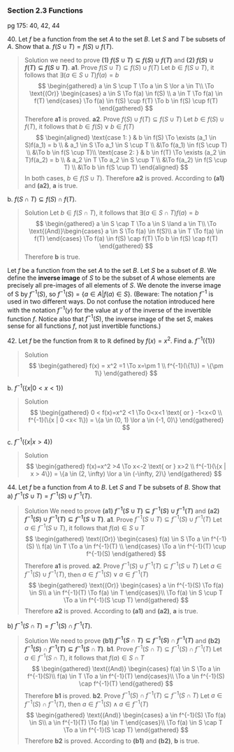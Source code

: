 ### Section 2.3 Functions
pg 175: 40, 42, 44

40\. Let $f$ be a function from the set $A$ to the set $B$. Let $S$ and $T$ be subsets of $A$. Show that
a. $f(S \cup T) = f(S) \cup f(T)$.
>Solution
we need to prove **(1) $f(S \cup T) \subseteq f(S) \cup f(T)$** and **(2) $f(S) \cup f(T) \subseteq f(S \cup T)$**.
**a1**. Prove $f(S \cup T) \subseteq f(S) \cup f(T)$
Let $b \in f(S \cup T)$, it follows that $\exists (a \in S \cup T)f(a) = b$
$$
\begin{gathered}
a \in S \cup T \To a \in S \lor a \in T\\
\To \text{(Or)} \begin{cases}
a \in S \To f(a) \in f(S) \\
a \in T \To f(a) \in f(T)
\end{cases}
\To f(a) \in f(S) \cup f(T) \To b \in f(S) \cup f(T)
\end{gathered}
$$
Therefore **a1** is proved.
**a2**. Prove $f(S) \cup f(T) \subseteq f(S \cup T)$
Let $b \in f(S) \cup f(T)$, it follows that $b \in f(S) \lor b \in f(T)$
$$
\begin{aligned}
\text{case 1: } & b \in f(S) \To \exists (a_1 \in S)f(a_1) = b \\
& a_1 \in S \To a_1 \in S \cup T \\
&\To f(a_1) \in f(S \cup T) \\
&\To b \in f(S \cup T)\\
\text{case 2: } & b \in f(T) \To \exists (a_2 \in T)f(a_2) = b \\
& a_2 \in T \To a_2 \in S \cup T \\
&\To f(a_2) \in f(S \cup T) \\
&\To b \in f(S \cup T)
\end{aligned}
$$
In both cases, $b \in f(S \cup T)$. Therefore **a2** is proved.
According to **(a1)** and **(a2)**, **a** is true.

b. $f(S \cap T) \subseteq f(S) \cap f(T)$.
>Solution
Let $b \in f(S \cap T)$, it follows that $\exists (a \in S \cap T)f(a) = b$
$$
\begin{gathered}
a \in S \cap T \To a \in S \land a \in T\\
\To \text{(And)}\begin{cases}
a \in S \To f(a) \in f(S)\\
a \in T \To f(a) \in f(T)
\end{cases}
\To f(a) \in f(S) \cap f(T) \To b \in f(S) \cap f(T)
\end{gathered}
$$
Therefore **b** is true.

Let $f$ be a function from the set $A$ to the set $B$. Let $S$ be a subset of $B$. We define the **inverse image** of $S$ to be the subset of $A$ whose elements are precisely all pre-images of all elements of $S$. We denote the inverse image of S by $f^{-1}(S)$, so $f^{-1}(S) = \{a \in A | f (a) \in S\}$. (Beware: The notation $f^{-1}$ is used in two different ways. Do not confuse the notation introduced here with the notation $f^{-1}(y)$ for the value at $y$ of the inverse of the invertible function $f$. Notice also that $f^{-1}(S)$, the inverse image of the set $S$, makes sense for all functions $f$, not just invertible functions.)

42\. Let $f$ be the function from $\mathbb {R}$ to $\mathbb {R}$ defined by $f(x) = x^2$. Find
a. $f^{-1}(\{1\})$
>Solution
$$
\begin{gathered}
f(x) = x^2 =1 \To x=\pm 1 \\
f^{-1}(\{1\}) = \{\pm 1\}
\end{gathered}
$$

b. $f^{-1}(\{x | 0 <x< 1\})$
>Solution
$$
\begin{gathered}
0 < f(x)=x^2 <1 \To 0<x<1 \text{ or } -1<x<0 \\
f^{-1}(\{x | 0 <x< 1\}) = \{a \in (0, 1) \lor a \in (-1, 0)\}
\end{gathered}
$$

c. $f^{-1}(\{x | x > 4\})$
>Solution
$$
\begin{gathered}
f(x)=x^2 >4 \To x<-2 \text{ or } x>2 \\
f^{-1}(\{x | x > 4\}) = \{a \in (2, \infty) \lor a \in (-\infty, 2)\}
\end{gathered}
$$

44\. Let $f$ be a function from $A$ to $B$. Let $S$ and $T$ be subsets of $B$. Show that
a) $f^{-1}(S \cup T) = f^{-1}(S) \cup f^{-1}(T)$.
>Solution
We need to prove **(a1) $f^{-1}(S \cup T) \subseteq f^{-1}(S) \cup f^{-1}(T)$** and **(a2) $f^{-1}(S) \cup f^{-1}(T) \subseteq f^{-1}(S \cup T)$**.
**a1**. Prove $f^{-1}(S \cup T) \subseteq f^{-1}(S) \cup f^{-1}(T)$
Let $a \in f^{-1}(S \cup T)$, it follows that $f(a) \in S \cup T$
$$
\begin{gathered}
\text{(Or)} \begin{cases}
f(a) \in S \To a \in f^{-1}(S) \\
f(a) \in T \To a \in f^{-1}(T) \\
\end{cases}
\To a \in f^{-1}(T) \cup f^{-1}(S)
\end{gathered}
$$
Therefore **a1** is proved.
**a2**. Prove $f^{-1}(S) \cup f^{-1}(T) \subseteq f^{-1}(S \cup T)$
Let $a \in f^{-1}(S) \cup f^{-1}(T)$, then $a \in f^{-1}(S) \lor a \in f^{-1}(T)$
$$
\begin{gathered}
\text{(Or)} \begin{cases}
a \in f^{-1}(S) \To f(a) \in S\\
a \in f^{-1}(T) \To f(a) \in T
\end{cases}\\
\To f(a) \in S \cup T \To a \in f^{-1}(S \cup T)
\end{gathered}
$$
Therefore **a2** is proved.
According to **(a1)** and **(a2)**, **a** is true.

b) $f^{-1}(S \cap T) = f^{-1}(S) \cap f^{-1}(T)$.
>Solution
We need to prove **(b1) $f^{-1}(S \cap T) \subseteq f^{-1}(S) \cap f^{-1}(T)$** and **(b2) $f^{-1}(S) \cap f^{-1}(T) \subseteq f^{-1}(S \cap T)$**.
**b1**. Prove $f^{-1}(S \cap T) \subseteq f^{-1}(S) \cap f^{-1}(T)$
Let $a \in f^{-1}(S \cap T)$, it follows that $f(a) \in S \cap T$
$$
\begin{gathered}
\text{(And)} \begin{cases}
f(a) \in S \To a \in f^{-1}(S)\\
f(a) \in T \To a \in f^{-1}(T)
\end{cases}\\
\To a \in f^{-1}(S) \cap f^{-1}(T)
\end{gathered}
$$
Therefore **b1** is proved.
**b2**. Prove $f^{-1}(S) \cap f^{-1}(T) \subseteq f^{-1}(S \cap T)$
Let $a \in f^{-1}(S) \cap f^{-1}(T)$, then $a \in f^{-1}(S) \land a \in f^{-1}(T)$
$$
\begin{gathered}
\text{(And)} \begin{cases}
a \in f^{-1}(S) \To f(a) \in S\\
a \in f^{-1}(T) \To f(a) \in T
\end{cases}\\
\To f(a) \in S \cap T \To a \in f^{-1}(S \cap T)
\end{gathered}
$$
Therefore **b2** is proved.
According to **(b1)** and **(b2)**, **b** is true.
